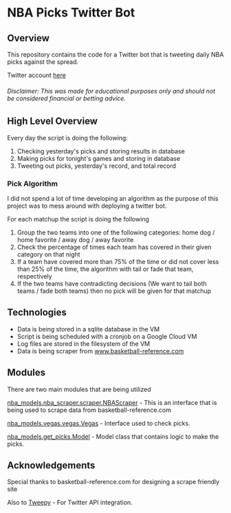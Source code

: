 # NBA Picks Twitter Bot

## Overview

This repository contains the code for a Twitter bot that is tweeting daily NBA picks against the spread.

Twitter account <a href="https://twitter.com/ShitterNBAPicks">here</a>

###### Disclaimer: This was made for educational purposes only and should not be considered financial or betting advice.

## High Level Overview
Every day the script is doing the following:
1. Checking yesterday's picks and storing results in database
2. Making picks for tonight's games and storing in database
3. Tweeting out picks, yesterday's record, and total record

### Pick Algorithm
I did not spend a lot of time developing an algorithm as the purpose of this project was to mess around with deploying a twitter bot.

For each matchup the script is doing the following
1. Group the two teams into one of the following categories: home dog / home favorite / away dog / away favorite
2. Check the percentage of times each team has covered in their given category on that night
3. If a team have covered more than 75% of the time or did not cover less than 25% of the time, the algorithm with tail or fade that team, respectively
4. If the two teams have contradicting decisions (We want to tail both teams / fade both teams) then no pick will be given for that matchup

## Technologies
- Data is being stored in a sqlite database in the VM
- Script is being scheduled with a cronjob on a Google Cloud VM
- Log files are stored in the filesystem of the VM
- Data is being scraper from <a href="https://www.basketball-reference.com/">www.basketball-reference.com</a>

## Modules
There are two main modules that are being utilized

[nba_models.nba_scraper.scraper.NBAScraper](nba_models/nba_scraper/scraper.py) - This is an interface that is being used to scrape data from basketball-reference.com

[nba_models.vegas.vegas.Vegas](nba_models/vegas/vegas.py) - Interface used to check picks.

[nba_models.get_picks.Model](nba_models/get_picks.py.) - Model class that contains logic to make the picks.

## Acknowledgements

Special thanks to basketball-reference.com for designing a scrape friendly site

Also to [Tweepy](https://github.com/tweepy/tweepy) - For Twitter API integration.
